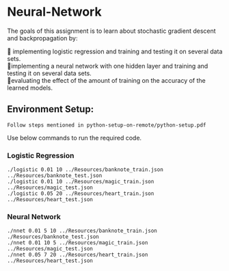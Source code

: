 # Neural-Network

The goals of this assignment is to learn about stochastic gradient descent and backpropagation by:

 implementing logistic regression and training and testing it on several data sets.\
 implementing a neural network with one hidden layer and training and testing it on several data sets.\
 evaluating the effect of the amount of training on the accuracy of the learned models.


## Environment Setup:
```
Follow steps mentioned in python-setup-on-remote/python-setup.pdf
```

Use below commands to run the required code.

### Logistic Regression
```
./logistic 0.01 10 ../Resources/banknote_train.json ../Resources/banknote_test.json 
./logistic 0.01 10 ../Resources/magic_train.json ../Resources/magic_test.json 
./logistic 0.05 20 ../Resources/heart_train.json ../Resources/heart_test.json 
```

### Neural Network
```
./nnet 0.01 5 10 ../Resources/banknote_train.json ./Resources/banknote_test.json 
./nnet 0.01 10 5 ../Resources/magic_train.json ../Resources/magic_test.json 
./nnet 0.05 7 20 ../Resources/heart_train.json ../Resources/heart_test.json 
```
